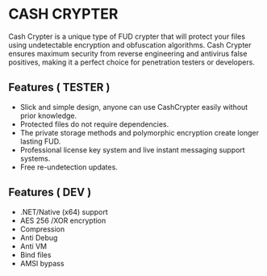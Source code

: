 # CASH CRYPTER
Cash Crypter is a unique type of FUD crypter that will protect your files using undetectable encryption and obfuscation algorithms. Cash Crypter ensures maximum security from reverse engineering and antivirus false positives, making it a perfect choice for penetration testers or developers. 
## Features ( TESTER )
- Slick and simple design, anyone can use CashCrypter easily without prior knowledge.
- Protected files do not require dependencies.
- The private storage methods and polymorphic encryption create longer lasting FUD.
- Professional license key system and live instant messaging support systems.
- Free re-undetection updates.
 ## Features ( DEV ) 
- .NET/Native (x64) support
- AES 256 /XOR encryption
- Compression
- Anti Debug
- Anti VM
- Bind files
- AMSI bypass

